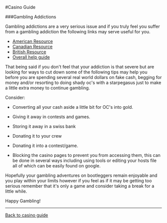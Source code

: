 #Casino Guide

###Gambling Addictions

Gambling addictions are a very serious issue and if you truly feel you suffer from
a gambling addiction the following links may serve useful for you. 

* [American Resource](http://www.ncpgambling.org/)
* [Canadian Resource](https://www.problemgambling.ca/EN/WebSiteLinks/Pages/CanadianResources.aspx)
* [British Resource](http://www.gamcare.org.uk/)
* [Overall help guide](http://www.helpguide.org/articles/addiction/gambling-addiction-and-problem-gambling.htm)

That being said if you don't feel that your addiction is that severe but are looking
for ways to cut down some of the following tips may help you before you are spending
several real world dollars on fake cash, begging for money and/or resorting to doing
shady oc's with a starpegasus just to make a little extra money to continue gambling.

Consider:

* Converting all your cash aside a little bit for OC's into gold.

* Giving it away in contests and games.

* Storing it away in a swiss bank

* Donating it to your crew

* Donating it into a contest/game.

* Blocking the casino pages to prevent you from accessing them, this can be done
in several ways including using tools or editing your hosts file all of which can be
easily found on google.

Hopefully your gambling adventures on bootleggers remain enjoyable and you play within
your limits however if you feel as if it may be getting too serious remember that it's
only a game and consider taking a break for a little while.

Happy Gambling!

---
[Back to casino guide](casino-main.md)
